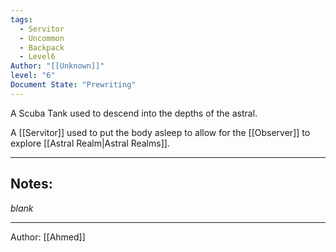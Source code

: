 ```yaml
---
tags:
  - Servitor
  - Uncommon
  - Backpack
  - Level6
Author: "[[Unknown]]"
level: "6"
Document State: "Prewriting"
---
```

A Scuba Tank used to descend into the depths of the astral.

A [[Servitor]] used to put the body asleep to allow for the [[Observer]] to explore [[Astral Realm|Astral Realms]].
- - -
## Notes:
_blank_
- - - 
Author: [[Ahmed]]